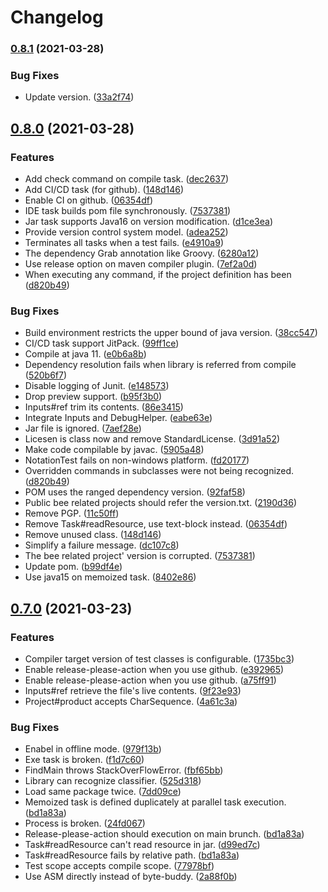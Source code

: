 # Changelog

### [0.8.1](https://www.github.com/Teletha/bee/compare/v0.8.0...v0.8.1) (2021-03-28)


### Bug Fixes

* Update version. ([33a2f74](https://www.github.com/Teletha/bee/commit/33a2f7409442661a51b1e130905e6cea85974762))

## [0.8.0](https://www.github.com/Teletha/bee/compare/v0.7.0...v0.8.0) (2021-03-28)


### Features

* Add check command on compile task. ([dec2637](https://www.github.com/Teletha/bee/commit/dec2637e8fdda9188570ae747ec3146b99ae7935))
* Add CI/CD task (for github). ([148d146](https://www.github.com/Teletha/bee/commit/148d146bfc82e856733cada9c6dadb5899101a99))
* Enable CI on github. ([06354df](https://www.github.com/Teletha/bee/commit/06354df76b4d92e111bf583971e7933fc8899668))
* IDE task builds pom file synchronously. ([7537381](https://www.github.com/Teletha/bee/commit/753738134e9184f8fdf8dd7069001f2dbc80d653))
* Jar task supports Java16 on version modification. ([d1ce3ea](https://www.github.com/Teletha/bee/commit/d1ce3ea8ca2e4c91411c3bc320aaff0eff64b5ee))
* Provide version control system model. ([adea252](https://www.github.com/Teletha/bee/commit/adea252a1454feaa78f7c3fcc756486c3801684f))
* Terminates all tasks when a test fails. ([e4910a9](https://www.github.com/Teletha/bee/commit/e4910a9dbc1b9bd52e923c2333ac745b63b8d1b8))
* The dependency Grab annotation like Groovy. ([6280a12](https://www.github.com/Teletha/bee/commit/6280a123eba3333dc8ae7d64b461f89d79ea8aa0))
* Use release option on maven compiler plugin. ([7ef2a0d](https://www.github.com/Teletha/bee/commit/7ef2a0d24e9e689cbbea38b0086f48515c7003e5))
* When executing any command, if the project definition has been ([d820b49](https://www.github.com/Teletha/bee/commit/d820b49a9660f50253ee29d0608bc62cdfefe196))


### Bug Fixes

* Build environment restricts the upper bound of java version. ([38cc547](https://www.github.com/Teletha/bee/commit/38cc547b966a961ca6c788f30471112d3b2fa979))
* CI/CD task support JitPack. ([99ff1ce](https://www.github.com/Teletha/bee/commit/99ff1ce1ea02a43987e16a0551185061a5632998))
* Compile at java 11. ([e0b6a8b](https://www.github.com/Teletha/bee/commit/e0b6a8b69a1915b71867a1459248c95b5c253cc1))
* Dependency resolution fails when library is referred from compile ([520b6f7](https://www.github.com/Teletha/bee/commit/520b6f72935099bf3dc04cc48a24ac5f999488f4))
* Disable logging of Junit. ([e148573](https://www.github.com/Teletha/bee/commit/e14857382089965cfdef35c7b2d196376945f024))
* Drop preview support. ([b95f3b0](https://www.github.com/Teletha/bee/commit/b95f3b05565fa991ce017ecc04b8532478cac678))
* Inputs#ref trim its contents. ([86e3415](https://www.github.com/Teletha/bee/commit/86e3415b481c6fbc9e205538c6562ed65a1ae1e9))
* Integrate Inputs and DebugHelper. ([eabe63e](https://www.github.com/Teletha/bee/commit/eabe63ed53236a916d88d3859469166b9410ba5e))
* Jar file is ignored. ([7aef28e](https://www.github.com/Teletha/bee/commit/7aef28e89006ee2315fd598907d056b7eb39f3fa))
* Licesen is class now and remove StandardLicense. ([3d91a52](https://www.github.com/Teletha/bee/commit/3d91a524f89d6b7f1ceca2afba78fd8ebfe939ef))
* Make code compilable by javac. ([5905a48](https://www.github.com/Teletha/bee/commit/5905a48e7ea21b5d9433ceab1b77bd2028e64fe2))
* NotationTest fails on non-windows platform. ([fd20177](https://www.github.com/Teletha/bee/commit/fd2017740f682c0344ca620c421341d38d7d53ea))
* Overridden commands in subclasses were not being recognized. ([d820b49](https://www.github.com/Teletha/bee/commit/d820b49a9660f50253ee29d0608bc62cdfefe196))
* POM uses the ranged dependency version. ([92faf58](https://www.github.com/Teletha/bee/commit/92faf5804ba6c6d8aedd21032299ada717b3dec6))
* Public bee related projects should refer the version.txt. ([2190d36](https://www.github.com/Teletha/bee/commit/2190d36ea4aa0978350002ecafb87fb9c559c9a0))
* Remove PGP. ([11c50ff](https://www.github.com/Teletha/bee/commit/11c50ff9751720066d916f4bd409e4c3e6cbeb4e))
* Remove Task#readResource, use text-block instead. ([06354df](https://www.github.com/Teletha/bee/commit/06354df76b4d92e111bf583971e7933fc8899668))
* Remove unused class. ([148d146](https://www.github.com/Teletha/bee/commit/148d146bfc82e856733cada9c6dadb5899101a99))
* Simplify a failure message. ([dc107c8](https://www.github.com/Teletha/bee/commit/dc107c86940367ae4a7528090714f107364493d4))
* The bee related project' version is corrupted. ([7537381](https://www.github.com/Teletha/bee/commit/753738134e9184f8fdf8dd7069001f2dbc80d653))
* Update pom. ([b99df4e](https://www.github.com/Teletha/bee/commit/b99df4e0bcaace3c9a2e974179010d65c601e015))
* Use java15 on memoized task. ([8402e86](https://www.github.com/Teletha/bee/commit/8402e86fb8fe2f73d442094b6ac170b97921bff0))

## [0.7.0](https://www.github.com/Teletha/bee/compare/0.1.8...v0.7.0) (2021-03-23)


### Features

* Compiler target version of test classes is configurable. ([1735bc3](https://www.github.com/Teletha/bee/commit/1735bc3fdda996934f4d8225a6f981cf21b61d8d))
* Enable release-please-action when you use github. ([e392965](https://www.github.com/Teletha/bee/commit/e392965177691dc2d939f2c5dcb98b055c85698a))
* Enable release-please-action when you use github. ([a75ff91](https://www.github.com/Teletha/bee/commit/a75ff91b0cd98243d6ab3ef2de0e469975819b96))
* Inputs#ref retrieve the file's live contents. ([9f23e93](https://www.github.com/Teletha/bee/commit/9f23e93a1f631d2285e1ab892f5ed6305c13aadd))
* Project#product accepts CharSequence. ([4a61c3a](https://www.github.com/Teletha/bee/commit/4a61c3ac5664c38c2cb385a4dca052fbdc9c27bb))


### Bug Fixes

* Enabel in offline mode. ([979f13b](https://www.github.com/Teletha/bee/commit/979f13b8e861fbbb4e0a25679955de5c03658f3a))
* Exe task is broken. ([f1d7c60](https://www.github.com/Teletha/bee/commit/f1d7c60da29bb3c2764368e86354a0309d7d9119))
* FindMain throws StackOverFlowError. ([fbf65bb](https://www.github.com/Teletha/bee/commit/fbf65bb1d88ee31bea8497487d80c442fd1d56c8))
* Library can recognize classifier. ([525d318](https://www.github.com/Teletha/bee/commit/525d318babfa09e737b55d15c1be790d91f116e8))
* Load same package twice. ([7dd09ce](https://www.github.com/Teletha/bee/commit/7dd09ce8a0c5c7cab06d06fcf312a3c1eb5c6f53))
* Memoized task is defined duplicately at parallel task execution. ([bd1a83a](https://www.github.com/Teletha/bee/commit/bd1a83a90401e6d81982e0264dbb88bc16a246be))
* Process is broken. ([24fd067](https://www.github.com/Teletha/bee/commit/24fd0675beacc1490c4e7ac3a55134568b62395b))
* Release-please-action should execution on main brunch. ([bd1a83a](https://www.github.com/Teletha/bee/commit/bd1a83a90401e6d81982e0264dbb88bc16a246be))
* Task#readResource can't read resource in jar. ([d99ed7c](https://www.github.com/Teletha/bee/commit/d99ed7cc642be00eed54ed61a1602d12f77f700a))
* Task#readResource fails by relative path. ([bd1a83a](https://www.github.com/Teletha/bee/commit/bd1a83a90401e6d81982e0264dbb88bc16a246be))
* Test scope accepts compile scope. ([77978bf](https://www.github.com/Teletha/bee/commit/77978bfd35ada2eff627f722d4f4f1550f13b9d5))
* Use ASM directly instead of byte-buddy. ([2a88f0b](https://www.github.com/Teletha/bee/commit/2a88f0b2dbebf94781aaab1caaaf5d79de5048c4))
